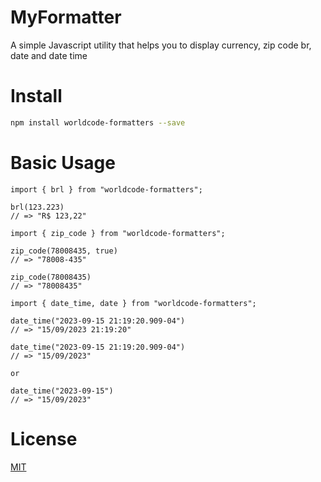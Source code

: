 # MyFormatter

A simple Javascript utility that helps you to display currency, zip code br, date and date time

# Install

```bash
npm install worldcode-formatters --save
```

# Basic Usage

```JS
import { brl } from "worldcode-formatters";

brl(123.223)
// => "R$ 123,22"
```

```JS
import { zip_code } from "worldcode-formatters";

zip_code(78008435, true)
// => "78008-435"

zip_code(78008435)
// => "78008435"
```

```JS
import { date_time, date } from "worldcode-formatters";

date_time("2023-09-15 21:19:20.909-04")
// => "15/09/2023 21:19:20"

date_time("2023-09-15 21:19:20.909-04")
// => "15/09/2023"

or

date_time("2023-09-15")
// => "15/09/2023"
```

# License

[MIT](https://github.com/guilhermereis1/worldcode-formatters/blob/master/LICENSE)
